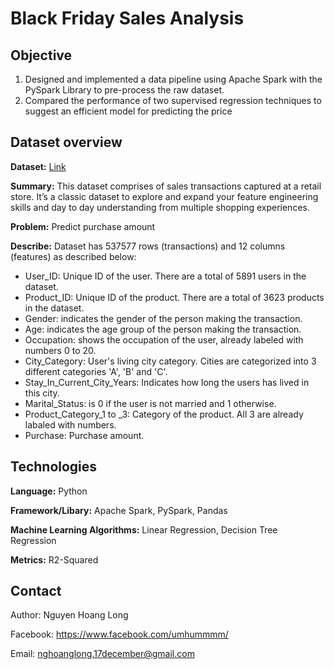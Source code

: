 # Black Friday Sales Analysis
## Objective
1. Designed and implemented a data pipeline using Apache Spark with the PySpark Library to pre-process the raw dataset. 
2. Compared the performance of two supervised regression techniques to suggest an efficient model for predicting the price

## Dataset overview
**Dataset:** [Link](https://www.kaggle.com/sdolezel/black-friday) 

**Summary:** This dataset comprises of sales transactions captured at a retail store. It’s a classic dataset to explore and expand your feature engineering skills and day to day understanding from multiple shopping experiences.

**Problem:** Predict purchase amount

**Describe:** Dataset has 537577 rows (transactions) and 12 columns (features) as described below:
+ User_ID: Unique ID of the user. There are a total of 5891 users in the dataset.
+ Product_ID: Unique ID of the product. There are a total of 3623 products in the dataset.
+ Gender: indicates the gender of the person making the transaction.
+ Age: indicates the age group of the person making the transaction.
+ Occupation: shows the occupation of the user, already labeled with numbers 0 to 20.
+ City_Category: User's living city category. Cities are categorized into 3 different categories 'A', 'B' and 'C'.
+ Stay_In_Current_City_Years: Indicates how long the users has lived in this city.
+ Marital_Status: is 0 if the user is not married and 1 otherwise.
+ Product_Category_1 to _3: Category of the product. All 3 are already labaled with numbers.
+ Purchase: Purchase amount.

## Technologies
**Language:** Python

**Framework/Libary:** Apache Spark, PySpark, Pandas

**Machine Learning Algorithms:** Linear Regression, Decision Tree Regression

**Metrics:** R2-Squared
## Contact
Author: Nguyen Hoang Long

Facebook: https://www.facebook.com/umhummmm/

Email: nghoanglong.17december@gmail.com

